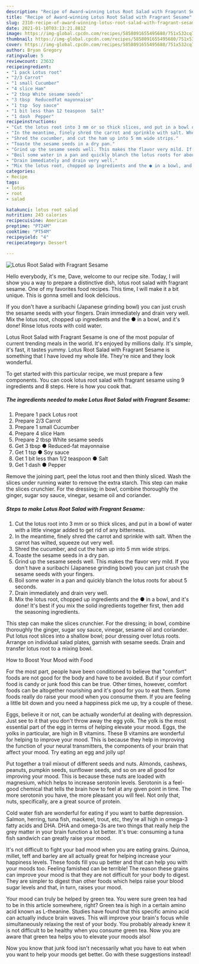 ```yaml
---
description: "Recipe of Award-winning Lotus Root Salad with Fragrant Sesame"
title: "Recipe of Award-winning Lotus Root Salad with Fragrant Sesame"
slug: 2310-recipe-of-award-winning-lotus-root-salad-with-fragrant-sesame
date: 2021-01-10T03:13:21.881Z
image: https://img-global.cpcdn.com/recipes/5858091655495680/751x532cq70/lotus-root-salad-with-fragrant-sesame-recipe-main-photo.jpg
thumbnail: https://img-global.cpcdn.com/recipes/5858091655495680/751x532cq70/lotus-root-salad-with-fragrant-sesame-recipe-main-photo.jpg
cover: https://img-global.cpcdn.com/recipes/5858091655495680/751x532cq70/lotus-root-salad-with-fragrant-sesame-recipe-main-photo.jpg
author: Bryan Gregory
ratingvalue: 5
reviewcount: 23632
recipeingredient:
- "1 pack Lotus root"
- "2/3 Carrot"
- "1 small Cucumber"
- "4 slice Ham"
- "2 tbsp White sesame seeds"
- "3 tbsp  Reducedfat mayonnaise"
- "1 tsp  Soy sauce"
- "1 bit less than 12 teaspoon  Salt"
- "1 dash  Pepper"
recipeinstructions:
- "Cut the lotus root into 3 mm or so thick slices, and put in a bowl of water with a little vinegar added to get rid of any bitterness."
- "In the meantime, finely shred the carrot and sprinkle with salt. When the carrot has wilted, squeeze out very well."
- "Shred the cucumber, and cut the ham up into 5 mm wide strips."
- "Toaste the sesame seeds in a dry pan."
- "Grind up the sesame seeds well. This makes the flavor very mild. If you don&#39;t have a suribachi (Japanese grinding bowl) you can just crush the sesame seeds with your fingers."
- "Boil some water in a pan and quickly blanch the lotus roots for about 5 seconds."
- "Drain immediately and drain very well."
- "Mix the lotus root, chopped up ingredients and the ● in a bowl, and it&#39;s done! It&#39;s best if you mix the solid ingredients together first, then add the seasoning ingredients."
categories:
- Recipe
tags:
- lotus
- root
- salad

katakunci: lotus root salad 
nutrition: 243 calories
recipecuisine: American
preptime: "PT24M"
cooktime: "PT54M"
recipeyield: "4"
recipecategory: Dessert

---
```



![Lotus Root Salad with Fragrant Sesame](https://img-global.cpcdn.com/recipes/5858091655495680/751x532cq70/lotus-root-salad-with-fragrant-sesame-recipe-main-photo.jpg)

Hello everybody, it's me, Dave, welcome to our recipe site. Today, I will show you a way to prepare a distinctive dish, lotus root salad with fragrant sesame. One of my favorites food recipes. This time, I will make it a bit unique. This is gonna smell and look delicious.

If you don&#39;t have a suribachi (Japanese grinding bowl) you can just crush the sesame seeds with your fingers. Drain immediately and drain very well. Mix the lotus root, chopped up ingredients and the ● in a bowl, and it&#39;s done! Rinse lotus roots with cold water.

Lotus Root Salad with Fragrant Sesame is one of the most popular of current trending meals in the world. It's enjoyed by millions daily. It's simple, it's fast, it tastes yummy. Lotus Root Salad with Fragrant Sesame is something that I have loved my whole life. They're nice and they look wonderful.


To get started with this particular recipe, we must prepare a few components. You can cook lotus root salad with fragrant sesame using 9 ingredients and 8 steps. Here is how you cook that.

<!--inarticleads1-->

##### The ingredients needed to make Lotus Root Salad with Fragrant Sesame:

1. Prepare 1 pack Lotus root
1. Prepare 2/3 Carrot
1. Prepare 1 small Cucumber
1. Prepare 4 slice Ham
1. Prepare 2 tbsp White sesame seeds
1. Get 3 tbsp ● Reduced-fat mayonnaise
1. Get 1 tsp ● Soy sauce
1. Get 1 bit less than 1/2 teaspoon ● Salt
1. Get 1 dash ● Pepper


Remove the joining part, peel the lotus root and then thinly sliced. Wash the slices under running water to remove the extra starch. This step can make the slices crunchier. For the dressing; in bowl, combine thoroughly the ginger, sugar soy sauce, vinegar, sesame oil and coriander. 

<!--inarticleads2-->

##### Steps to make Lotus Root Salad with Fragrant Sesame:

1. Cut the lotus root into 3 mm or so thick slices, and put in a bowl of water with a little vinegar added to get rid of any bitterness.
1. In the meantime, finely shred the carrot and sprinkle with salt. When the carrot has wilted, squeeze out very well.
1. Shred the cucumber, and cut the ham up into 5 mm wide strips.
1. Toaste the sesame seeds in a dry pan.
1. Grind up the sesame seeds well. This makes the flavor very mild. If you don&#39;t have a suribachi (Japanese grinding bowl) you can just crush the sesame seeds with your fingers.
1. Boil some water in a pan and quickly blanch the lotus roots for about 5 seconds.
1. Drain immediately and drain very well.
1. Mix the lotus root, chopped up ingredients and the ● in a bowl, and it&#39;s done! It&#39;s best if you mix the solid ingredients together first, then add the seasoning ingredients.


This step can make the slices crunchier. For the dressing; in bowl, combine thoroughly the ginger, sugar soy sauce, vinegar, sesame oil and coriander. Put lotus root slices into a shallow bowl; pour dressing over lotus roots. Arrange on individual salad plates, garnish with sesame seeds. Drain and transfer lotus root to a mixing bowl. 

How to Boost Your Mood with Food


For the most part, people have been conditioned to believe that "comfort" foods are not good for the body and have to be avoided. But if your comfort food is candy or junk food this can be true. Other times, however, comfort foods can be altogether nourishing and it's good for you to eat them. Some foods really do raise your mood when you consume them. If you are feeling a little bit down and you need a happiness pick me up, try a couple of these.

Eggs, believe it or not, can be actually wonderful at dealing with depression. Just see to it that you don't throw away the egg yolk. The yolk is the most essential part of the egg in terms of helping elevate your mood. Eggs, the yolks in particular, are high in B vitamins. These B vitamins are wonderful for helping to improve your mood. This is because they help in improving the function of your neural transmitters, the components of your brain that affect your mood. Try eating an egg and jolly up!

Put together a trail mixout of different seeds and nuts. Almonds, cashews, peanuts, pumpkin seeds, sunflower seeds, and so on are all good for improving your mood. This is because these nuts are loaded with magnesium, which helps to increase serotonin levels. Serotonin is a feel-good chemical that tells the brain how to feel at any given point in time. The more serotonin you have, the more pleasant you will feel. Not only that, nuts, specifically, are a great source of protein.

Cold water fish are wonderful for eating if you want to battle depression. Salmon, herring, tuna fish, mackerel, trout, etc, they're all high in omega-3 fatty acids and DHA. DHA and omega-3s are two things that really help the grey matter in your brain function a lot better. It's true: consuming a tuna fish sandwich can greatly raise your mood. 

It's not difficult to fight your bad mood when you are eating grains. Quinoa, millet, teff and barley are all actually great for helping increase your happiness levels. These foods fill you up better and that can help you with your moods too. Feeling famished can be terrible! The reason these grains can improve your mood is that they are not difficult for your body to digest. They are simpler to digest than other foods which helps raise your blood sugar levels and that, in turn, raises your mood.

Your mood can truly be helped by green tea. You were sure green tea had to be in this article somewhere, right? Green tea is high in a certain amino acid known as L-theanine. Studies have found that this specific amino acid can actually induce brain waves. This will improve your brain's focus while simultaneously relaxing the rest of your body. You probably already knew it is not difficult to be healthy when you consume green tea. Now you are aware that green tea helps you to elevate your moods also!

Now you know that junk food isn't necessarily what you have to eat when you want to help your moods get better. Go  with  these suggestions  instead!

